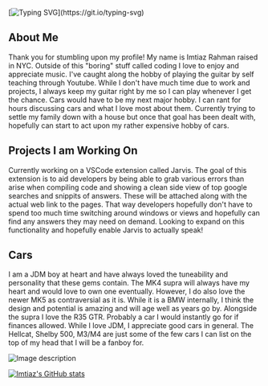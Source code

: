 [![Typing SVG](https://readme-typing-svg.demolab.com?font=Fira+Code&size=27&pause=200&width=435&lines=Hello!;Assalamu+alaikum!;Namaste!;Ni+Hao!;Hola!)](https://git.io/typing-svg)

## About Me

Thank you for stumbling upon my profile! My name is Imtiaz Rahman raised in NYC. Outside of this "boring" stuff called coding I love to enjoy and appreciate music. I've caught along the hobby of playing the guitar by self teaching through Youtube. While I don't have much time due to work and projects, I always keep my guitar right by me so I can play whenever I get the chance. Cars would have to be my next major hobby. I can rant for hours discussing cars and what I love most about them. Currently trying to settle my family down with a house but once that goal has been dealt with, hopefully can start to act upon my rather expensive hobby of cars. 

## Projects I am Working On

Currently working on a VSCode extension called Jarvis. The goal of this extension is to aid developers by being able to grab various errors than arise when compiling code and showing a clean side view of top google searches and snippits of answers. These will be attached along with the actual web link to the pages. That way developers hopefully don't have to spend too much time switching around windows or views and hopefully can find any answers they may need on demand. Looking to expand on this functionality and hopefully enable Jarvis to actually speak!

## Cars

I am a JDM boy at heart and have always loved the tuneability and personality that these gems contain. The MK4 supra will always have my heart and would love to own one eventually. However, I do also love the newer MK5 as contraversial as it is. While it is a BMW internally, I think the design and potential is amazing and will age well as years go by. Alongside the supra I love the R35 GTR. Probably a car I would instantly go for if finances allowed. While I love JDM, I appreciate good cars in general. The Hellcat, Shelby 500, M3/M4 are just some of the few cars I can list on the top of my head that I will be a fanboy for. 

![Image description](https://www.motortrend.com/uploads/sites/25/2020/10/2020-Toyota-GR-Supra-Pandem-Widebody-Kit.jpg?fit=around%7C875:492)

[![Imtiaz's GitHub stats](https://github-readme-stats.vercel.app/api?username=imtiaznyc1&hide=stars,prs&theme=dark)](https://github.com/anuraghazra/github-readme-stats)

<!--
**imtiaznyc1/imtiaznyc1** is a ✨ _special_ ✨ repository because its `README.md` (this file) appears on your GitHub profile.

Here are some ideas to get you started:

- 🔭 I’m currently working on ...
- 🌱 I’m currently learning ...
- 👯 I’m looking to collaborate on ...
- 🤔 I’m looking for help with ...
- 💬 Ask me about ...
- 📫 How to reach me: ...
- 😄 Pronouns: ...
- ⚡ Fun fact: ...
-->
